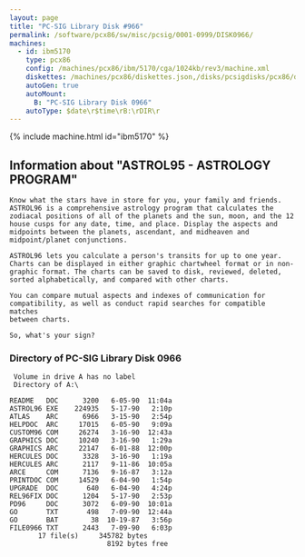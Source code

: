 ```yaml
---
layout: page
title: "PC-SIG Library Disk #966"
permalink: /software/pcx86/sw/misc/pcsig/0001-0999/DISK0966/
machines:
  - id: ibm5170
    type: pcx86
    config: /machines/pcx86/ibm/5170/cga/1024kb/rev3/machine.xml
    diskettes: /machines/pcx86/diskettes.json,/disks/pcsigdisks/pcx86/diskettes.json
    autoGen: true
    autoMount:
      B: "PC-SIG Library Disk 0966"
    autoType: $date\r$time\rB:\rDIR\r
---
```


{% include machine.html id="ibm5170" %}

## Information about "ASTROL95 - ASTROLOGY PROGRAM"

    Know what the stars have in store for you, your family and friends.
    ASTROL96 is a comprehensive astrology program that calculates the
    zodiacal positions of all of the planets and the sun, moon, and the 12
    house cusps for any date, time, and place. Display the aspects and
    midpoints between the planets, ascendant, and midheaven and
    midpoint/planet conjunctions.
    
    ASTROL96 lets you calculate a person's transits for up to one year.
    Charts can be displayed in either graphic chartwheel format or in non-
    graphic format. The charts can be saved to disk, reviewed, deleted,
    sorted alphabetically, and compared with other charts.
    
    You can compare mutual aspects and indexes of communication for
    compatibility, as well as conduct rapid searches for compatible matches
    between charts.
    
    So, what's your sign?

### Directory of PC-SIG Library Disk 0966

     Volume in drive A has no label
     Directory of A:\

    README   DOC      3200   6-05-90  11:04a
    ASTROL96 EXE    224935   5-17-90   2:10p
    ATLAS    ARC      6966   3-15-90   2:54p
    HELPDOC  ARC     17015   6-05-90   9:09a
    CUSTOM96 COM     26274   3-16-90  12:43a
    GRAPHICS DOC     10240   3-16-90   1:29a
    GRAPHICS ARC     22147   6-01-88  12:00p
    HERCULES DOC      3328   3-16-90   1:19a
    HERCULES ARC      2117   9-11-86  10:05a
    ARCE     COM      7136   9-16-87   3:12a
    PRINTDOC COM     14529   6-04-90   1:54p
    UPGRADE  DOC       640   6-04-90   4:24p
    REL96FIX DOC      1204   5-17-90   2:53p
    PD96     DOC      3072   6-09-90  10:01a
    GO       TXT       498   7-09-90  12:44a
    GO       BAT        38  10-19-87   3:56p
    FILE0966 TXT      2443   7-09-90   6:03p
           17 file(s)     345782 bytes
                            8192 bytes free
